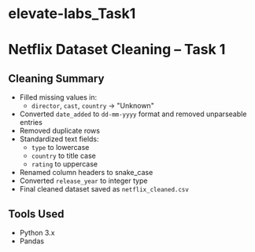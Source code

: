 # elevate-labs_Task1

# Netflix Dataset Cleaning – Task 1

## Cleaning Summary

- Filled missing values in:
  - `director`, `cast`, `country` → "Unknown"
- Converted `date_added` to `dd-mm-yyyy` format and removed unparseable entries
- Removed duplicate rows
- Standardized text fields:
  - `type` to lowercase
  - `country` to title case
  - `rating` to uppercase
- Renamed column headers to snake_case
- Converted `release_year` to integer type
- Final cleaned dataset saved as `netflix_cleaned.csv`

## Tools Used
- Python 3.x
- Pandas
